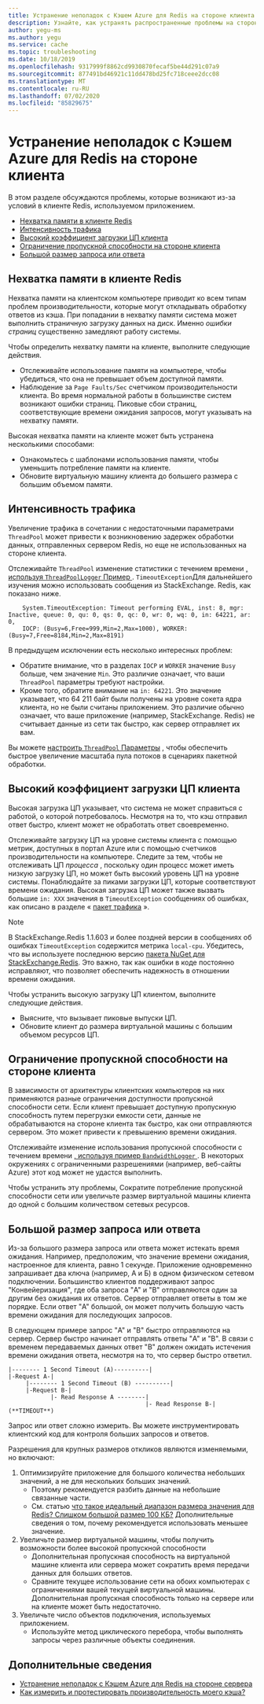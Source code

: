 ```yaml
---
title: Устранение неполадок с Кэшем Azure для Redis на стороне клиента
description: Узнайте, как устранять распространенные проблемы на стороне клиента в кэше Azure для Redis, такие как нехватка памяти клиента Redis, скорость передачи данных, высокий уровень ЦП, ограниченная пропускная способность, крупные запросы или размер большого ответа.
author: yegu-ms
ms.author: yegu
ms.service: cache
ms.topic: troubleshooting
ms.date: 10/18/2019
ms.openlocfilehash: 9317999f8862cd9930870fecaf5be44d291c07a9
ms.sourcegitcommit: 877491bd46921c11dd478bd25fc718ceee2dcc08
ms.translationtype: MT
ms.contentlocale: ru-RU
ms.lasthandoff: 07/02/2020
ms.locfileid: "85829675"
---
```

# <a name="troubleshoot-azure-cache-for-redis-client-side-issues"></a>Устранение неполадок с Кэшем Azure для Redis на стороне клиента

В этом разделе обсуждаются проблемы, которые возникают из-за условий в клиенте Redis, используемом приложением.

- [Нехватка памяти в клиенте Redis](#memory-pressure-on-redis-client)
- [Интенсивность трафика](#traffic-burst)
- [Высокий коэффициент загрузки ЦП клиента](#high-client-cpu-usage)
- [Ограничение пропускной способности на стороне клиента](#client-side-bandwidth-limitation)
- [Большой размер запроса или ответа](#large-request-or-response-size)

## <a name="memory-pressure-on-redis-client"></a>Нехватка памяти в клиенте Redis

Нехватка памяти на клиентском компьютере приводит ко всем типам проблем производительности, которые могут откладывать обработку ответов из кэша. При попадании в нехватку памяти система может выполнить страничную загрузку данных на диск. Именно _ошибки страниц_ существенно замедляют работу системы.

Чтобы определить нехватку памяти на клиенте, выполните следующие действия.

- Отслеживайте использование памяти на компьютере, чтобы убедиться, что она не превышает объем доступной памяти.
- Наблюдение за `Page Faults/Sec` счетчиком производительности клиента. Во время нормальной работы в большинстве систем возникают ошибки страниц. Пиковые сбои страниц, соответствующие времени ожидания запросов, могут указывать на нехватку памяти.

Высокая нехватка памяти на клиенте может быть устранена несколькими способами:

- Ознакомьтесь с шаблонами использования памяти, чтобы уменьшить потребление памяти на клиенте.
- Обновите виртуальную машину клиента до большего размера с большим объемом памяти.

## <a name="traffic-burst"></a>Интенсивность трафика

Увеличение трафика в сочетании с недостаточными параметрами `ThreadPool` может привести к возникновению задержек обработки данных, отправленных сервером Redis, но еще не использованных на стороне клиента.

Отслеживайте `ThreadPool` изменение статистики с течением времени [, используя `ThreadPoolLogger` Пример ](https://github.com/JonCole/SampleCode/blob/master/ThreadPoolMonitor/ThreadPoolLogger.cs). `TimeoutException`Для дальнейшего изучения можно использовать сообщения из StackExchange. Redis, как показано ниже.

```output
    System.TimeoutException: Timeout performing EVAL, inst: 8, mgr: Inactive, queue: 0, qu: 0, qs: 0, qc: 0, wr: 0, wq: 0, in: 64221, ar: 0,
    IOCP: (Busy=6,Free=999,Min=2,Max=1000), WORKER: (Busy=7,Free=8184,Min=2,Max=8191)
```

В предыдущем исключении есть несколько интересных проблем:

- Обратите внимание, что в разделах `IOCP` и `WORKER` значение `Busy` больше, чем значение `Min`. Это различие означает, что ваши `ThreadPool` параметры требуют настройки.
- Кроме того, обратите внимание на `in: 64221`. Это значение указывает, что 64 211 байт были получены на уровне сокета ядра клиента, но не были считаны приложением. Это различие обычно означает, что ваше приложение (например, StackExchange. Redis) не считывает данные из сети так быстро, как сервер отправляет их вам.

Вы можете [настроить `ThreadPool` Параметры](cache-faq.md#important-details-about-threadpool-growth) , чтобы обеспечить быстрое увеличение масштаба пула потоков в сценариях пакетной обработки.

## <a name="high-client-cpu-usage"></a>Высокий коэффициент загрузки ЦП клиента

Высокая загрузка ЦП указывает, что система не может справиться с работой, о которой потребовалось. Несмотря на то, что кэш отправил ответ быстро, клиент может не обработать ответ своевременно.

Отслеживайте загрузку ЦП на уровне системы клиента с помощью метрик, доступных в портал Azure или с помощью счетчиков производительности на компьютере. Следите за тем, чтобы не отслеживать ЦП *процесса* , поскольку один процесс может иметь низкую загрузку ЦП, но может быть высокий уровень ЦП на уровне системы. Понаблюдайте за пиками загрузки ЦП, которые соответствуют времени ожидания. Высокая загрузка ЦП может также вызвать большие `in: XXX` значения в `TimeoutException` сообщениях об ошибках, как описано в разделе « [пакет трафика](#traffic-burst) ».

> [!NOTE]
> В StackExchange.Redis 1.1.603 и более поздней версии в сообщениях об ошибках `TimeoutException` содержится метрика `local-cpu`. Убедитесь, что вы используете последнюю версию [пакета NuGet для StackExchange.Redis](https://www.nuget.org/packages/StackExchange.Redis/). Это важно, так как ошибки в коде постоянно исправляют, что позволяет обеспечить надежность в отношении времени ожидания.
>

Чтобы устранить высокую загрузку ЦП клиентом, выполните следующие действия.

- Выясните, что вызывает пиковые выпуски ЦП.
- Обновите клиент до размера виртуальной машины с большим объемом ресурсов ЦП.

## <a name="client-side-bandwidth-limitation"></a>Ограничение пропускной способности на стороне клиента

В зависимости от архитектуры клиентских компьютеров на них применяются разные ограничения доступности пропускной способности сети. Если клиент превышает доступную пропускную способность путем перегрузки емкости сети, данные не обрабатываются на стороне клиента так быстро, как они отправляются сервером. Это может привести к превышению времени ожидания.

Отслеживайте изменение использования пропускной способности с течением времени [, используя пример `BandwidthLogger` ](https://github.com/JonCole/SampleCode/blob/master/BandWidthMonitor/BandwidthLogger.cs). В некоторых окружениях с ограниченными разрешениями (например, веб-сайты Azure) этот код может не удастся выполнить.

Чтобы устранить эту проблемы, Сократите потребление пропускной способности сети или увеличьте размер виртуальной машины клиента до одной с большим количеством сетевых ресурсов.

## <a name="large-request-or-response-size"></a>Большой размер запроса или ответа

Из-за большого размера запроса или ответа может истекать время ожидания. Например, предположим, что значение времени ожидания, настроенное для клиента, равно 1 секунде. Приложение одновременно запрашивает два ключа (например, А и Б) в одном физическом сетевом подключении. Большинство клиентов поддерживают запрос "Конвейеризация", где оба запроса "A" и "B" отправляются один за другим без ожидания их ответов. Сервер отправляет ответы в том же порядке. Если ответ "A" большой, он может получить большую часть времени ожидания для последующих запросов.

В следующем примере запрос "A" и "B" быстро отправляются на сервер. Сервер быстро начинает отправлять ответы "A" и "B". В связи с временем передаваемых данных ответ "B" должен ожидать истечения времени ожидания ответа, несмотря на то, что сервер быстро ответил.

    |-------- 1 Second Timeout (A)----------|
    |-Request A-|
         |-------- 1 Second Timeout (B) ----------|
         |-Request B-|
                |- Read Response A --------|
                                           |- Read Response B-| (**TIMEOUT**)

Запрос или ответ сложно измерить. Вы можете инструментировать клиентский код для контроля больших запросов и ответов.

Разрешения для крупных размеров откликов являются изменяемыми, но включают:

1. Оптимизируйте приложение для большого количества небольших значений, а не для нескольких больших значений.
    - Поэтому рекомендуется разбить данные на небольшие связанные части.
    - См. статью [что такое идеальный диапазон размера значения для Redis? Слишком большой размер 100 КБ?](https://groups.google.com/forum/#!searchin/redis-db/size/redis-db/n7aa2A4DZDs/3OeEPHSQBAAJ) Дополнительные сведения о том, почему рекомендуется использовать меньшее значение.
1. Увеличьте размер виртуальной машины, чтобы получить возможности более высокой пропускной способности
    - Дополнительная пропускная способность на виртуальной машине клиента или сервера может сократить время передачи данных для больших ответов.
    - Сравните текущее использование сети на обоих компьютерах с ограничениями вашей текущей виртуальной машины. Дополнительная пропускная способность только на сервере или на клиенте может быть недостаточно.
1. Увеличьте число объектов подключения, используемых приложением.
    - Используйте метод циклического перебора, чтобы выполнять запросы через различные объекты соединения.

## <a name="additional-information"></a>Дополнительные сведения

- [Устранение неполадок с Кэшем Azure для Redis на стороне сервера](cache-troubleshoot-server.md)
- [Как измерить и протестировать производительность моего кэша?](cache-faq.md#how-can-i-benchmark-and-test-the-performance-of-my-cache)
